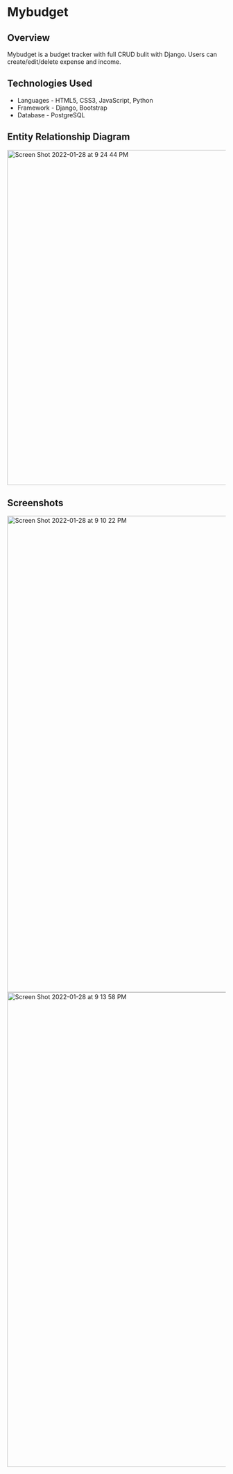 # Mybudget

## Overview

Mybudget is a budget tracker with full CRUD bulit with Django. Users can create/edit/delete expense and income.


## Technologies Used
- Languages - HTML5, CSS3, JavaScript, Python
- Framework - Django, Bootstrap
- Database - PostgreSQL


## Entity Relationship Diagram
<img width="772" alt="Screen Shot 2022-01-28 at 9 24 44 PM" src="https://user-images.githubusercontent.com/64924326/151643694-9c9e3b80-9023-4b21-805a-d859730f20a7.png">


## Screenshots
<img width="1098" alt="Screen Shot 2022-01-28 at 9 10 22 PM" src="https://user-images.githubusercontent.com/64924326/151643752-e9e80b91-6ca6-4ac6-8793-cc6e24c7db8a.png">
<img width="1094" alt="Screen Shot 2022-01-28 at 9 13 58 PM" src="https://user-images.githubusercontent.com/64924326/151643754-c9467848-196c-4e01-96fa-7fc2c4b83d53.png">



